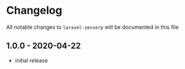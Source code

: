 # Changelog

All notable changes to `laravel-zenserp` will be documented in this file

## 1.0.0 - 2020-04-22

- initial release
